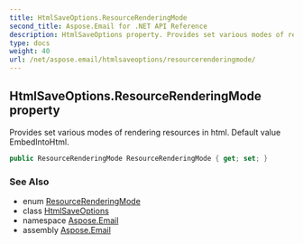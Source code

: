 ```yaml
---
title: HtmlSaveOptions.ResourceRenderingMode
second_title: Aspose.Email for .NET API Reference
description: HtmlSaveOptions property. Provides set various modes of rendering resources in html. Default value EmbedIntoHtml
type: docs
weight: 40
url: /net/aspose.email/htmlsaveoptions/resourcerenderingmode/
---
```

## HtmlSaveOptions.ResourceRenderingMode property

Provides set various modes of rendering resources in html. Default value EmbedIntoHtml.

```csharp
public ResourceRenderingMode ResourceRenderingMode { get; set; }
```

### See Also

* enum [ResourceRenderingMode](../../resourcerenderingmode/)
* class [HtmlSaveOptions](../)
* namespace [Aspose.Email](../../htmlsaveoptions/)
* assembly [Aspose.Email](../../../)


